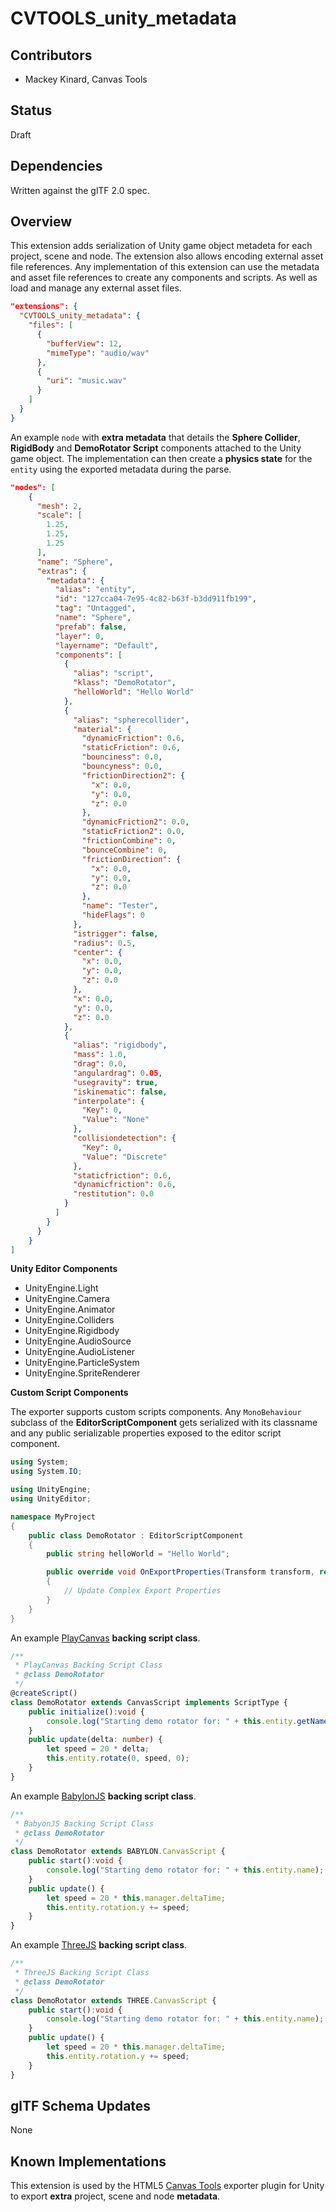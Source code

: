 # CVTOOLS_unity_metadata 

## Contributors

* Mackey Kinard, Canvas Tools

## Status

Draft

## Dependencies

Written against the glTF 2.0 spec.

## Overview

This extension adds serialization of Unity game object metadeta for each project, scene and node. The extension also allows encoding external asset file references. Any implementation of this extension can use the metadata and asset file references to create any components and scripts. As well as load and manage any external asset files.

```json
"extensions": {
  "CVTOOLS_unity_metadata": {
    "files": [
      {
        "bufferView": 12,
        "mimeType": "audio/wav"
      },
      {
        "uri": "music.wav"
      }
    ]
  }
}
```

An example `node` with **extra metadata** that details the **Sphere Collider**, **RigidBody** and **DemoRotator Script** components attached to the Unity game object. The implementation can then create a **physics state** for the `entity` using the exported metadata during the parse.

```json
"nodes": [
    {
      "mesh": 2,
      "scale": [
        1.25,
        1.25,
        1.25
      ],
      "name": "Sphere",
      "extras": {
        "metadata": {
          "alias": "entity",
          "id": "127cca04-7e95-4c82-b63f-b3dd911fb199",
          "tag": "Untagged",
          "name": "Sphere",
          "prefab": false,
          "layer": 0,
          "layername": "Default",
          "components": [
            {
              "alias": "script",
              "klass": "DemoRotator",
              "helloWorld": "Hello World"
            },
            {
              "alias": "spherecollider",
              "material": {
                "dynamicFriction": 0.6,
                "staticFriction": 0.6,
                "bounciness": 0.0,
                "bouncyness": 0.0,
                "frictionDirection2": {
                  "x": 0.0,
                  "y": 0.0,
                  "z": 0.0
                },
                "dynamicFriction2": 0.0,
                "staticFriction2": 0.0,
                "frictionCombine": 0,
                "bounceCombine": 0,
                "frictionDirection": {
                  "x": 0.0,
                  "y": 0.0,
                  "z": 0.0
                },
                "name": "Tester",
                "hideFlags": 0
              },
              "istrigger": false,
              "radius": 0.5,
              "center": {
                "x": 0.0,
                "y": 0.0,
                "z": 0.0
              },
              "x": 0.0,
              "y": 0.0,
              "z": 0.0
            },
            {
              "alias": "rigidbody",
              "mass": 1.0,
              "drag": 0.0,
              "angulardrag": 0.05,
              "usegravity": true,
              "iskinematic": false,
              "interpolate": {
                "Key": 0,
                "Value": "None"
              },
              "collisiondetection": {
                "Key": 0,
                "Value": "Discrete"
              },
              "staticfriction": 0.6,
              "dynamicfriction": 0.6,
              "restitution": 0.0
            }
          ]
        }
      }
    }
]
```

**Unity Editor Components**

* UnityEngine.Light
* UnityEngine.Camera
* UnityEngine.Animator
* UnityEngine.Colliders
* UnityEngine.Rigidbody
* UnityEngine.AudioSource
* UnityEngine.AudioListener
* UnityEngine.ParticleSystem
* UnityEngine.SpriteRenderer

**Custom Script Components**

The exporter supports custom scripts components. Any `MonoBehaviour` subclass of the **EditorScriptComponent** gets serialized with its classname and any public serializable properties exposed to the editor script component.

```csharp
using System;
using System.IO;

using UnityEngine;
using UnityEditor;

namespace MyProject
{
	public class DemoRotator : EditorScriptComponent
	{
		public string helloWorld = "Hello World";

		public override void OnExportProperties(Transform transform, ref CanvasTools.GLTFMetaDataExporter exporter)
		{
			// Update Complex Export Properties
		}
	}
}
```

An example [PlayCanvas](https://www.playcanvas.com) **backing script class**.

```typescript
/**
 * PlayCanvas Backing Script Class
 * @class DemoRotator
 */
@createScript()
class DemoRotator extends CanvasScript implements ScriptType {
    public initialize():void {
        console.log("Starting demo rotator for: " + this.entity.getName());
    }
    public update(delta: number) {
        let speed = 20 * delta;
        this.entity.rotate(0, speed, 0);
    }
}
```

An example [BabylonJS](https://www.babylonjs.com) **backing script class**.

```typescript
/**
 * BabyonJS Backing Script Class
 * @class DemoRotator
 */
class DemoRotator extends BABYLON.CanvasScript {
    public start():void {
        console.log("Starting demo rotator for: " + this.entity.name);
    }
    public update() {
        let speed = 20 * this.manager.deltaTime;
        this.entity.rotation.y += speed;
    }
}
```

An example [ThreeJS](https://threejs.org) **backing script class**.

```typescript
/**
 * ThreeJS Backing Script Class
 * @class DemoRotator
 */
class DemoRotator extends THREE.CanvasScript {
    public start():void {
        console.log("Starting demo rotator for: " + this.entity.name);
    }
    public update() {
        let speed = 20 * this.manager.deltaTime;
        this.entity.rotation.y += speed;
    }
}
```

## glTF Schema Updates

None

## Known Implementations

This extension is used by the HTML5 [Canvas Tools](https://github.com/MackeyK24/CanvasTools) exporter plugin for Unity to export **extra** project, scene and node **metadata**.
